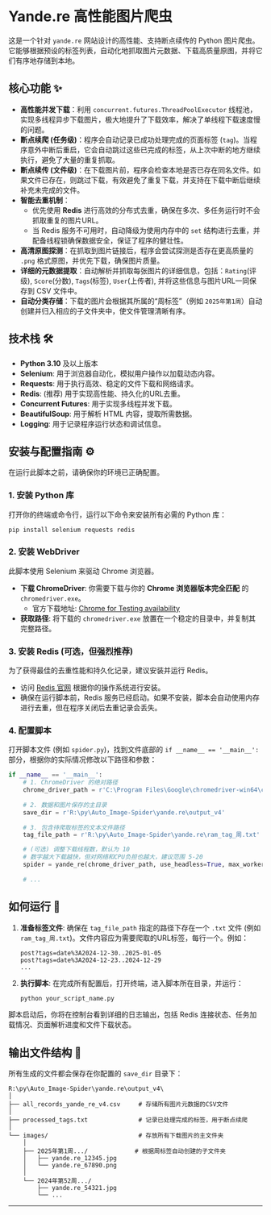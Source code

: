# Yande.re 高性能图片爬虫

这是一个针对 `yande.re` 网站设计的高性能、支持断点续传的 Python 图片爬虫。它能够根据预设的标签列表，自动化地抓取图片元数据、下载高质量原图，并将它们有序地存储到本地。

## 核心功能 ✨

* **高性能并发下载**：利用 `concurrent.futures.ThreadPoolExecutor` 线程池，实现多线程异步下载图片，极大地提升了下载效率，解决了单线程下载速度慢的问题。
* **断点续爬 (任务级)**：程序会自动记录已成功处理完成的页面标签 (`tag`)。当程序意外中断后重启，它会自动跳过这些已完成的标签，从上次中断的地方继续执行，避免了大量的重复抓取。
* **断点续传 (文件级)**：在下载图片前，程序会检查本地是否已存在同名文件。如果文件已存在，则跳过下载，有效避免了重复下载，并支持在下载中断后继续补充未完成的文件。
* **智能去重机制**：
    * 优先使用 **Redis** 进行高效的分布式去重，确保在多次、多任务运行时不会抓取重复的图片URL。
    * 当 Redis 服务不可用时，自动降级为使用内存中的 `set` 结构进行去重，并配备线程锁确保数据安全，保证了程序的健壮性。
* **高清原图探测**：在抓取到图片链接后，程序会尝试探测是否存在更高质量的 `.png` 格式原图，并优先下载，确保图片质量。
* **详细的元数据提取**：自动解析并抓取每张图片的详细信息，包括：`Rating`(评级), `Score`(分数), `Tags`(标签), `User`(上传者), 并将这些信息与图片URL一同保存到 CSV 文件中。
* **自动分类存储**：下载的图片会根据其所属的“周标签”（例如 `2025年第1周`）自动创建并归入相应的子文件夹中，使文件管理清晰有序。

## 技术栈 🛠️

* **Python 3.10** 及以上版本
* **Selenium**: 用于浏览器自动化，模拟用户操作以加载动态内容。
* **Requests**: 用于执行高效、稳定的文件下载和网络请求。
* **Redis**: (推荐) 用于实现高性能、持久化的URL去重。
* **Concurrent Futures**: 用于实现多线程并发下载。
* **BeautifulSoup**: 用于解析 HTML 内容，提取所需数据。
* **Logging**: 用于记录程序运行状态和调试信息。

## 安装与配置指南 ⚙️

在运行此脚本之前，请确保你的环境已正确配置。

### 1. 安装 Python 库

打开你的终端或命令行，运行以下命令来安装所有必需的 Python 库：

```bash
pip install selenium requests redis
```

### 2. 安装 WebDriver

此脚本使用 Selenium 来驱动 Chrome 浏览器。

* **下载 ChromeDriver**: 你需要下载与你的 **Chrome 浏览器版本完全匹配** 的 `chromedriver.exe`。
    * 官方下载地址: [Chrome for Testing availability](https://googlechromelabs.github.io/chrome-for-testing/)
* **获取路径**: 将下载的 `chromedriver.exe` 放置在一个稳定的目录中，并复制其完整路径。

### 3. 安装 Redis (可选，但强烈推荐)

为了获得最佳的去重性能和持久化记录，建议安装并运行 Redis。

* 访问 [Redis 官网](https://redis.io/docs/getting-started/installation/) 根据你的操作系统进行安装。
* 确保在运行脚本前，Redis 服务已经启动。如果不安装，脚本会自动使用内存进行去重，但在程序关闭后去重记录会丢失。

### 4. 配置脚本

打开脚本文件 (例如 `spider.py`)，找到文件底部的 `if __name__ == '__main__':` 部分，根据你的实际情况修改以下路径和参数：

```python
if __name__ == '__main__':
    # 1. ChromeDriver 的绝对路径
    chrome_driver_path = r'C:\Program Files\Google\chromedriver-win64\chromedriver.exe'
    
    # 2. 数据和图片保存的主目录
    save_dir = r'R:\py\Auto_Image-Spider\yande.re\output_v4'
    
    # 3. 包含待爬取标签的文本文件路径
    tag_file_path = r'R:\py\Auto_Image-Spider\yande.re\ram_tag_周.txt'

    # (可选) 调整下载线程数，默认为 10
    # 数字越大下载越快，但对网络和CPU负担也越大，建议范围 5-20
    spider = yande_re(chrome_driver_path, use_headless=True, max_workers=15) 
    
    # ...
```

## 如何运行 🚀

1.  **准备标签文件**:
    确保在 `tag_file_path` 指定的路径下存在一个 `.txt` 文件 (例如 `ram_tag_周.txt`)。文件内容应为需要爬取的URL标签，每行一个。例如：
    ```
    post?tags=date%3A2024-12-30..2025-01-05
    post?tags=date%3A2024-12-23..2024-12-29
    ...
    ```

2.  **执行脚本**:
    在完成所有配置后，打开终端，进入脚本所在目录，并运行：
    ```bash
    python your_script_name.py
    ```

脚本启动后，你将在控制台看到详细的日志输出，包括 Redis 连接状态、任务加载情况、页面解析进度和文件下载状态。

## 输出文件结构 📁

所有生成的文件都会保存在你配置的 `save_dir` 目录下：

```
R:\py\Auto_Image-Spider\yande.re\output_v4\
│
├── all_records_yande_re_v4.csv     # 存储所有图片元数据的CSV文件
│
├── processed_tags.txt              # 记录已处理完成的标签，用于断点续爬
│
└── images/                         # 存放所有下载图片的主文件夹
    │
    ├── 2025年第1周.../             # 根据周标签自动创建的子文件夹
    │   ├── yande.re_12345.jpg
    │   └── yande.re_67890.png
    │
    └── 2024年第52周.../
        ├── yande.re_54321.jpg
        └── ...
```

---
